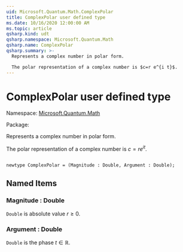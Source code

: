 ```yaml
---
uid: Microsoft.Quantum.Math.ComplexPolar
title: ComplexPolar user defined type
ms.date: 10/16/2020 12:00:00 AM
ms.topic: article
qsharp.kind: udt
qsharp.namespace: Microsoft.Quantum.Math
qsharp.name: ComplexPolar
qsharp.summary: >-
  Represents a complex number in polar form.

  The polar representation of a complex number is $c=r e^{i t}$.
---
```


# ComplexPolar user defined type

Namespace: [Microsoft.Quantum.Math](xref:Microsoft.Quantum.Math)

Package: [](https://nuget.org/packages/)


Represents a complex number in polar form.The polar representation of a complex number is $c=r e^{i t}$.

```Q#

newtype ComplexPolar = (Magnitude : Double, Argument : Double);
```



## Named Items

### Magnitude : Double

`Double` is absolute value $r \ge 0$.


### Argument : Double

`Double` is the phase $t \in \mathbb R$.

